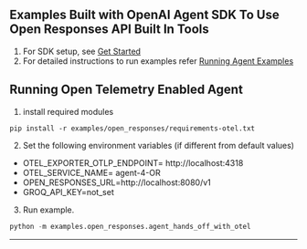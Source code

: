 
## Examples Built with OpenAI Agent SDK To Use Open Responses API Built In Tools

1. For SDK setup, see <a href="http://github.com/masaic-ai-platform/openai-agents-python?tab=readme-ov-file#get-started" target="_blank">Get Started</a>
2. For detailed instructions to run examples refer <a href="https://github.com/masaic-ai-platform/open-responses/blob/main/docs/Quickstart.md#6-running-agent-examples-built-with-openai-agent-sdk-to-use-open-responses-api-built-in-tools" target="_blank">Running Agent Examples</a>

## Running Open Telemetry Enabled Agent 
1. install required modules
```pip
pip install -r examples/open_responses/requirements-otel.txt
```

2. Set the following environment variables (if different from default values)  
- OTEL_EXPORTER_OTLP_ENDPOINT= http://localhost:4318
- OTEL_SERVICE_NAME= agent-4-OR
- OPEN_RESPONSES_URL=http://localhost:8080/v1
- GROQ_API_KEY=not_set

3. Run example.
```python
python -m examples.open_responses.agent_hands_off_with_otel
```
---
